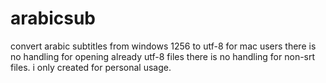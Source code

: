 # arabicsub
convert arabic subtitles from windows 1256 to utf-8 for mac users
there is no handling for opening already utf-8 files
there is no handling for non-srt files.
i only created for personal usage.
